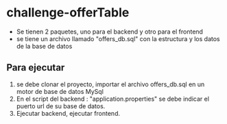 # challenge-offerTable

- Se tienen 2 paquetes, uno para el backend y otro para el frontend
- se tiene un archivo llamado "offers_db.sql" con la estructura y los datos de la base de datos

## Para ejecutar

1) se debe clonar el proyecto, importar el archivo offers_db.sql en un motor de base de datos MySql
2) En el script del backend : "application.properties" se debe indicar el puerto url de su base de datos.
3) Ejecutar backend, ejecutar frontend.